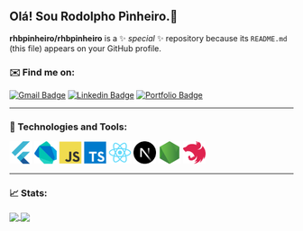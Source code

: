 ## Olá! Sou Rodolpho Pìnheiro.👋


**rhbpinheiro/rhbpinheiro** is a ✨ _special_ ✨ repository because its `README.md` (this file) appears on your GitHub profile.
### ✉️ Find me on: 

[![Gmail Badge](https://img.shields.io/badge/-Gmail-%23333?style=for-the-badge&logo=gmail&logoColor=red&link=mailto:rhbpinheiro30@gmail.com)](mailto:rhbpinheiro30@gmail.com)
[![Linkedin Badge](https://img.shields.io/badge/-Linkedin-blue?style=for-the-badge&logo=Linkedin&logoColor=white&link=https://www.linkedin.com/in/rodolphopinheiro/)](https://www.linkedin.com/in/rodolphopinheiro/)
[![Portfolio Badge](https://img.shields.io/badge/-Portfolio-0d1a4b?style=for-the-badge&logo=internet-explorer&logoColor=white&link=https://portfolio-rodolpho.vercel.app)](https://portfolio-rodolpho.vercel.app)

<hr>

### 🧰 Technologies and Tools:

<p>
<img src="https://raw.githubusercontent.com/devicons/devicon/master/icons/flutter/flutter-original.svg" alt="flutter" width="40" height="40"/>
<img src="https://raw.githubusercontent.com/devicons/devicon/master/icons/dart/dart-original.svg" alt="dart" width="40" height="40"/>  
<img src="https://raw.githubusercontent.com/devicons/devicon/master/icons/javascript/javascript-original.svg" alt="javascript" width="40" height="40"/>
<img src="https://raw.githubusercontent.com/devicons/devicon/master/icons/typescript/typescript-original.svg" alt="typescript" width="40" height="40"/>
<img src="https://raw.githubusercontent.com/devicons/devicon/master/icons/react/react-original.svg" alt="react" width="40" height="40"/>
<img src="https://raw.githubusercontent.com/devicons/devicon/master/icons/nextjs/nextjs-original.svg" alt="nextjs" width="40" height="40"/>
<img src="https://raw.githubusercontent.com/devicons/devicon/master/icons/nodejs/nodejs-original.svg" alt="nodejs" width="40" height="40"/>
<img src="https://raw.githubusercontent.com/devicons/devicon/master/icons/nestjs/nestjs-original.svg" alt="nestjs" width="40" height="40"/>
</p>

<hr/>

### 📈 Stats:

<div aling="left">
  <a href="https://github.com/rhbpinheiro">
    <img height=200 align="center" src="https://github-readme-stats.vercel.app/api/top-langs?username=rhbpinheiro&layout=compact&langs_count=8&show_icons=true&theme=tokyonight&locale=en&card_width=320" />
  </a>
  <a href="https://github.com/rhbpinheiro">
    <img height=200 align="center" src="https://github-readme-stats.vercel.app/api?username=rhbpinheiro&show_icons=true&theme=tokyonight" />
  </a>  
</div>


